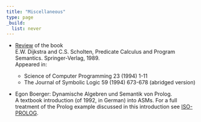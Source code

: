 ```yaml
---
title: "Miscellaneous"
type: page
_build:
  list: never
---
```

-  [Review](/Papers/Miscellaneous/dijkstrareview.pdf) of the book  
    E.W. Dijkstra and C.S. Scholten, Predicate Calculus and Program Semantics. Springer-Verlag, 1989.  
    Appeared in:
    - Science of Computer Programming 23 (1994) 1-11
    - The Journal of Symbolic Logic 59 (1994) 673-678 (abridged version)

- Egon Boerger: Dynamische Algebren und Semantik von Prolog.  
    A textbook introduction (of 1992, in German) into ASMs.
    For a full treatment of the Prolog example discussed in this introduction see [ISO-PROLOG](/cclbook/prologwam.html).

